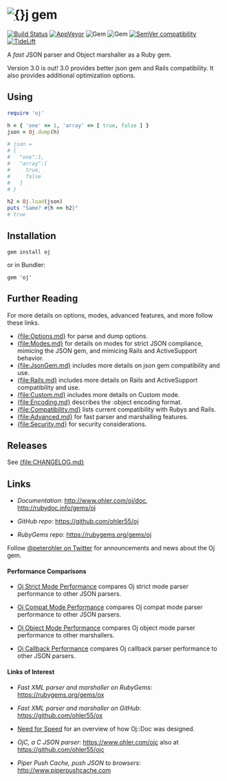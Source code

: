 # [![{}j](http://www.ohler.com/dev/images/oj_comet_64.svg)](http://www.ohler.com/oj) gem

[![Build Status](https://img.shields.io/travis/ohler55/oj/master.svg)](http://travis-ci.org/ohler55/oj?branch=master) [![AppVeyor](https://img.shields.io/appveyor/ci/ohler55/oj/master.svg)](https://ci.appveyor.com/project/ohler55/oj) ![Gem](https://img.shields.io/gem/v/oj.svg) ![Gem](https://img.shields.io/gem/dt/oj.svg) [![SemVer compatibility](https://api.dependabot.com/badges/compatibility_score?dependency-name=oj&package-manager=bundler&version-scheme=semver)](https://dependabot.com/compatibility-score.html?dependency-name=oj&package-manager=bundler&version-scheme=semver) [![TideLift](https://tidelift.com/badges/github/ohler55/oj)](https://tidelift.com/subscription/pkg/rubygems-oj?utm_source=rubygems-oj&utm_medium=referral&utm_campaign=readme)

A *fast* JSON parser and Object marshaller as a Ruby gem.

Version 3.0 is out! 3.0 provides better json gem and Rails compatibility. It
also provides additional optimization options.

## Using

```ruby
require 'oj'

h = { 'one' => 1, 'array' => [ true, false ] }
json = Oj.dump(h)

# json =
# {
#   "one":1,
#   "array":[
#     true,
#     false
#   ]
# }

h2 = Oj.load(json)
puts "Same? #{h == h2}"
# true
```

## Installation
```
gem install oj
```

or in Bundler:

```
gem 'oj'
```

## Further Reading

For more details on options, modes, advanced features, and more follow these
links.

 - [{file:Options.md}](pages/Options.md) for parse and dump options.
 - [{file:Modes.md}](pages/Modes.md) for details on modes for strict JSON compliance, mimicing the JSON gem, and mimicing Rails and ActiveSupport behavior.
 - [{file:JsonGem.md}](pages/JsonGem.md) includes more details on json gem compatibility and use.
 - [{file:Rails.md}](pages/Rails.md) includes more details on Rails and ActiveSupport compatibility and use.
 - [{file:Custom.md}](pages/Custom.md) includes more details on Custom mode.
 - [{file:Encoding.md}](pages/Encoding.md) describes the :object encoding format.
 - [{file:Compatibility.md}](pages/Compatibility.md) lists current compatibility with Rubys and Rails.
 - [{file:Advanced.md}](pages/Advanced.md) for fast parser and marshalling features.
 - [{file:Security.md}](pages/Security.md) for security considerations.

## Releases

See [{file:CHANGELOG.md}](CHANGELOG.md)

## Links

 - *Documentation*: http://www.ohler.com/oj/doc, http://rubydoc.info/gems/oj

- *GitHub* *repo*: https://github.com/ohler55/oj

- *RubyGems* *repo*: https://rubygems.org/gems/oj

Follow [@peterohler on Twitter](http://twitter.com/peterohler) for announcements and news about the Oj gem.

#### Performance Comparisons

 - [Oj Strict Mode Performance](http://www.ohler.com/dev/oj_misc/performance_strict.html) compares Oj strict mode parser performance to other JSON parsers.

 - [Oj Compat Mode Performance](http://www.ohler.com/dev/oj_misc/performance_compat.html) compares Oj compat mode parser performance to other JSON parsers.

 - [Oj Object Mode Performance](http://www.ohler.com/dev/oj_misc/performance_object.html) compares Oj object mode parser performance to other marshallers.

 - [Oj Callback Performance](http://www.ohler.com/dev/oj_misc/performance_callback.html) compares Oj callback parser performance to other JSON parsers.

#### Links of Interest

 - *Fast XML parser and marshaller on RubyGems*: https://rubygems.org/gems/ox

 - *Fast XML parser and marshaller on GitHub*: https://github.com/ohler55/ox

 - [Need for Speed](http://www.ohler.com/dev/need_for_speed/need_for_speed.html) for an overview of how Oj::Doc was designed.

 - *OjC, a C JSON parser*: https://www.ohler.com/ojc also at https://github.com/ohler55/ojc

 - *Piper Push Cache, push JSON to browsers*: http://www.piperpushcache.com

